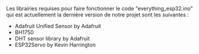 Les librairies requises pour faire fonctionner le code "everything_esp32.ino" qui est actuellement la dernière version de notre projet sont les suivantes :
 - Adafruit Unified Sensor by Adafruit
 - BH1750
 - DHT sensor library by Adafruit
 - ESP32Servo by Kevin Harrington
